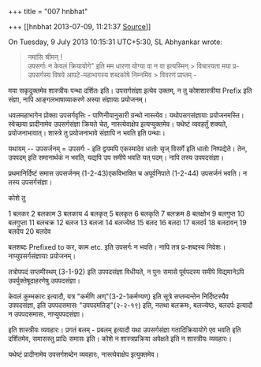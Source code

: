 +++
title = "007 hnbhat"

+++
[[hnbhat	2013-07-09, 11:21:37 [Source](https://groups.google.com/g/samskrita/c/kQ2VcADEj2U)]]



  
  
On Tuesday, 9 July 2013 10:15:31 UTC+5:30, SL Abhyankar wrote:

> नमांसि श्रीमन् !  
> उपसर्गाः न केवलं क्रियायोगे" इति मम धारणा योग्या वा न वा इत्यस्मिन् > विचारयता मया प्र-उपसर्गस्य विषये आपटे-महाभागस्य शब्दकोषे निम्नमिव > विवरणं प्राप्तम् -

  



मया सकृदुक्तमेव शास्त्रीयः पन्था दर्शितः इति। उपसर्गसंज्ञा इत्येव उक्तम्, न तु कोशशास्त्रीया Prefix इति संज्ञा, नापि आङ्गलभाषाव्याकरणे अस्या संज्ञायाः प्रयोजनम्।

  

धवलमहाभागेन प्रोक्ता उपसर्गवृत्तिः - पाणिनीयानुसारी ग्रन्थो नास्त्येव। यथोपसगसंज्ञायाः प्रयोजनमस्ति। स्वेच्छया प्रादीनामेव उपसर्गसंज्ञा क्रियते चेत्, नास्त्येवाक्षेप इत्यप्युक्तमेव। यथेष्टं व्यवहर्तुं शक्यते, प्रयोजनाभावात्। शास्त्रे तु प्रयोजनाभावे संज्ञापि न भवति इति पन्थाः।  

  

यथायम् -- उपसर्जनम् = उपसर्गः - इति द्वयमपि एकस्मादेव धातोः सृज् विसर्गे इति धातोः निष्पद्येते। तेन, उपपदम् इति समानार्थकं न भवति, यद्यपि उप समीपे भवति यत् पदम्। नापि तस्य उपपदसंज्ञा।

  

प्रथमानिर्दिष्टं समास उपसर्जनम् (1-2-43)एकविभाक्ति च अपूर्वनिपाते (1-2-44) उपसर्जनं भवति। न तस्य उपसर्गसंज्ञा।

  

कोशे तु

  

  

  

1 बलकर 2 बलकाम 3 बलकाय 4 बलकृत् 5 बलकृत 6 बलकृति 7 बलक्रम 8 बलक्षोभ 9 बलगुप्त 10 बलगुप्ता 11 बलचक्र 12 बलज 13 बलजा 14 बलज्येष्ठ 15 बलद 16 बलदा 17 बलदर्प 18 बलदावन् 19 बलदेय 20 बलदेव

  

बलशब्दः Prefixed to कर, काम etc. इति उपसर्गः न भवति। नापि तत्र प्र-शब्दस्य निवेशः। नाप्युपसर्गसंज्ञायाः प्रयोजनम्।

  

तत्रोपपदं सप्तमीस्थम्‌ (3-1-92) इति उपपदसंज्ञा विधीयते, न पुनः समासे पूर्वपदस्य समीपे विद्यमानेऽपि उपर्युक्तेषूदाहरणेषु उपपदसंज्ञा।  

  

केवलं कुम्भकारः इत्यादौ, यत्र "कर्मणि अण्"(3-2-1कर्मण्यण्) इति सूत्रे सप्तम्यन्तेन निर्दिष्टस्यैव उपपदसंज्ञा, इति उपपदसमासः "उपपदमतिङ्"(२-२-१९) इति, नतथा बलक्रमः, बलज्येष्ठः, बलदर्पः इत्यादौ न उपपदसमासः, नाप्युपपदसंज्ञा।

  

इति शास्त्रीयः व्यवहारः। प्रगतं बलम् - प्रबलम् इत्यादौ यथा उपसर्गसंज्ञा गतादिक्रियायोगे एव भवति इति दर्शितमेव, समासस्तु प्रादिः समासः इति। कोशे न शास्त्रप्रक्रिया अपेक्षते इति न शास्त्रीयः व्यवहारः।

  

यथेष्टं प्रादीनामेव उपसर्गशब्देन व्यवहारः, नास्त्येवाक्षेप इत्युक्तमेव।

  

  

  

  

  

  

  

  

